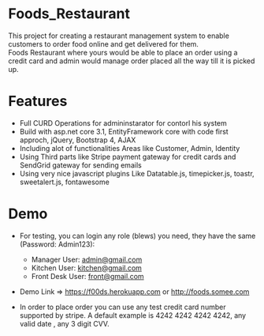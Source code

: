 # Foods_Restaurant
This project for creating a restaurant management system to enable customers to order food online and get delivered for them. 
<br>
Foods Restaurant where yours would be able to place an order using a credit card and admin would manage order placed all the way till it is picked up.

# Features
- Full CURD Operations for admininstarator for contorl his system
- Build with asp.net core 3.1, EntityFramework core with code first approch, jQuery, Bootstrap 4, AJAX
- Including alot of functionalities Areas like Customer, Admin, Identity
- Using Third parts like Stripe payment gateway for credit cards and SendGrid gateway for sending emails
- Using very nice javascript plugins Like Datatable.js, timepicker.js, toastr, sweetalert.js, fontawesome

# Demo
- For testing, you can login any role (blews) you need, they have the same (Password: Admin123):
    - Manager User:        admin@gmail.com
    - Kitchen User:        kitchen@gmail.com
    - Front Desk User:     front@gmail.com
- Demo Link => https://f00ds.herokuapp.com or http://foods.somee.com
    
- In order to place order you can use any test credit card number supported by stripe.
    A default example is 4242 4242 4242 4242, any valid date , any 3 digit CVV.
